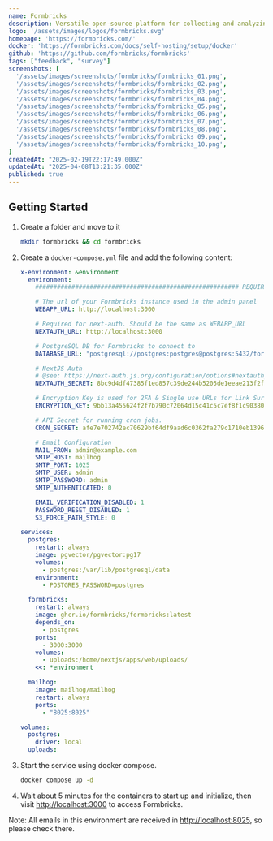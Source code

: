 ```yaml
---
name: Formbricks
description: Versatile open-source platform for collecting and analyzing feedback from customers, users, and employees through targeted surveys.
logo: '/assets/images/logos/formbricks.svg'
homepage: 'https://formbricks.com/'
docker: 'https://formbricks.com/docs/self-hosting/setup/docker'
github: 'https://github.com/formbricks/formbricks'
tags: ["feedback", "survey"]
screenshots: [
  '/assets/images/screenshots/formbricks/formbricks_01.png',
  '/assets/images/screenshots/formbricks/formbricks_02.png',
  '/assets/images/screenshots/formbricks/formbricks_03.png',
  '/assets/images/screenshots/formbricks/formbricks_04.png',
  '/assets/images/screenshots/formbricks/formbricks_05.png',
  '/assets/images/screenshots/formbricks/formbricks_06.png',
  '/assets/images/screenshots/formbricks/formbricks_07.png',
  '/assets/images/screenshots/formbricks/formbricks_08.png',
  '/assets/images/screenshots/formbricks/formbricks_09.png',
  '/assets/images/screenshots/formbricks/formbricks_10.png',
]
createdAt: "2025-02-19T22:17:49.000Z"
updatedAt: "2025-04-08T13:21:35.000Z"
published: true
---
```


## Getting Started

1. Create a folder and move to it
    ```bash
    mkdir formbricks && cd formbricks
    ```
2. Create a `docker-compose.yml` file and add the following content:
    ```yaml [docker-compose.yml]
    x-environment: &environment
      environment:
        ######################################################## REQUIRED ########################################################

        # The url of your Formbricks instance used in the admin panel
        WEBAPP_URL: http://localhost:3000

        # Required for next-auth. Should be the same as WEBAPP_URL
        NEXTAUTH_URL: http://localhost:3000

        # PostgreSQL DB for Formbricks to connect to
        DATABASE_URL: "postgresql://postgres:postgres@postgres:5432/formbricks?schema=public"

        # NextJS Auth
        # @see: https://next-auth.js.org/configuration/options#nextauth_secret
        NEXTAUTH_SECRET: 8bc9d4df47385f1ed857c39de244b5205de1eeae213f2f42a9c7d69175afa8fb

        # Encryption Key is used for 2FA & Single use URLs for Link Surveys
        ENCRYPTION_KEY: 9bb13a455624f2f7b790c72064d15c41c5c7ef8f1c90380f04d07af62e63469e

        # API Secret for running cron jobs.
        CRON_SECRET: afe7e702742ec70629bf64df9aad6c0362fa279c1710eb139657dde164244f90

        # Email Configuration
        MAIL_FROM: admin@example.com
        SMTP_HOST: mailhog
        SMTP_PORT: 1025
        SMTP_USER: admin
        SMTP_PASSWORD: admin
        SMTP_AUTHENTICATED: 0

        EMAIL_VERIFICATION_DISABLED: 1
        PASSWORD_RESET_DISABLED: 1
        S3_FORCE_PATH_STYLE: 0

    services:
      postgres:
        restart: always
        image: pgvector/pgvector:pg17
        volumes:
          - postgres:/var/lib/postgresql/data
        environment:
          - POSTGRES_PASSWORD=postgres

      formbricks:
        restart: always
        image: ghcr.io/formbricks/formbricks:latest
        depends_on:
          - postgres
        ports:
          - 3000:3000
        volumes:
          - uploads:/home/nextjs/apps/web/uploads/
        <<: *environment

      mailhog:
        image: mailhog/mailhog
        restart: always
        ports:
          - "8025:8025"

    volumes:
      postgres:
        driver: local
      uploads:

    ```
3. Start the service using docker compose.
    ```bash
    docker compose up -d
    ```
4. Wait about 5 minutes for the containers to start up and initialize, then visit [http://localhost:3000](http://localhost:3000) to access Formbricks.

Note: All emails in this environment are received in [http://localhost:8025](http://localhost:8025), so please check there.
